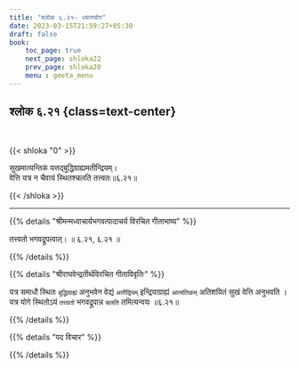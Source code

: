 ```yaml
---
title: "श्लोक ६.२१- ध्यानयोग"
date: 2023-03-15T21:59:27+05:30
draft: false
book:
    toc_page: true
    next_page: shloka22
    prev_page: shloka20
    menu : geeta_menu
---
```




## श्लोक ६.२१ {class=text-center}

<br/>

{{< shloka  "0"  >}}

सुखमात्यन्तिकं यत्तद्बुद्धिग्राह्यमतीन्द्रियम्।  
वेत्ति यत्र न चैवायं स्थितश्चलति तत्त्वतः॥६.२१॥

{{< /shloka >}}

---


{{% details "श्रीमन्मध्वाचार्यभगवत्पादाचर्य विरचित  गीताभाष्य" %}}

तत्त्वतो भगवद्रूपत्वात्। ॥ ६.२१, ६.२१ ॥

{{% /details %}}



{{% details "श्रीराघवेन्द्रतीर्थविरचित गीताविवृतिः" %}}

यत्र समाधौ स्थितः `बुद्धिग्राह्यं` अनुभवेन वेद्यं `अतींद्रियम्`  इन्द्रियाग्राह्यं
`आत्यंतिकम्` अतिशयितं सुखं वेत्ति अनुभवति । यत्र योगे स्थितोऽयं
`तत्त्वतो` भगवद्रूपान्न `चलति` तमित्यन्वयः ॥६.२१॥


{{% /details %}}



{{% details "पद विचार" %}}


{{% /details %}}
